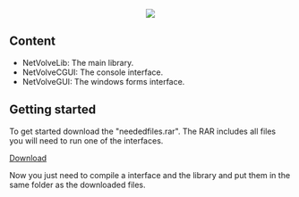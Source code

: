 <p align="center">
  <img src="https://dl.dropboxusercontent.com/u/21883526/netvolve/logo.png"/>
</p>

## Content

* NetVolveLib: The main library.
* NetVolveCGUI: The console interface.
* NetVolveGUI: The windows forms interface.

## Getting started

To get started download the "neededfiles.rar".
The RAR includes all files you will need to run one of the interfaces.

<a href="https://dl.dropboxusercontent.com/u/21883526/neededfiles.rar">Download</a>

Now you just need to compile a interface and the library and put them in the same folder as the downloaded files.
